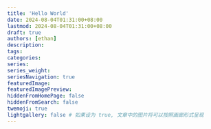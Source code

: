 ```yaml
---
title: 'Hello World'
date: 2024-08-04T01:31:00+08:00
lastmod: 2024-08-04T01:31:00+08:00
draft: true
authors: [ethan]
description:
tags:
categories:
series:
series_weight:
seriesNavigation: true
featuredImage:
featuredImagePreview:
hiddenFromHomePage: false
hiddenFromSearch: false
twemoji: true
lightgallery: false # 如果设为 true, 文章中的图片将可以按照画廊形式呈现
---
```

